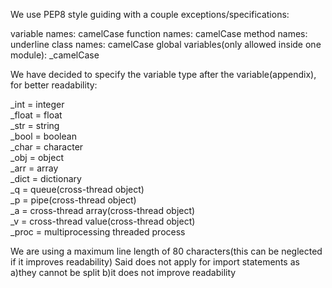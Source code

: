 We use PEP8 style guiding with a couple exceptions/specifications:

variable names: camelCase
function names: camelCase
method names: underline
class names: camelCase
global variables(only allowed inside one module): _camelCase

We have decided to specify the variable type after the variable(appendix), for better readability:

_int = integer</br>
_float = float</br>
_str = string</br>
_bool = boolean</br>
_char = character</br>
_obj = object</br>
_arr = array</br>
_dict = dictionary</br>
_q = queue(cross-thread object)</br>
_p = pipe(cross-thread object)</br>
_a = cross-thread array(cross-thread object)</br>
_v = cross-thread value(cross-thread object)</br>
_proc = multiprocessing threaded process</br>

We are using a maximum line length of 80 characters(this can be neglected if it improves readability)
Said does not apply for import statements as a)they cannot be split
											 b)it does not improve readability